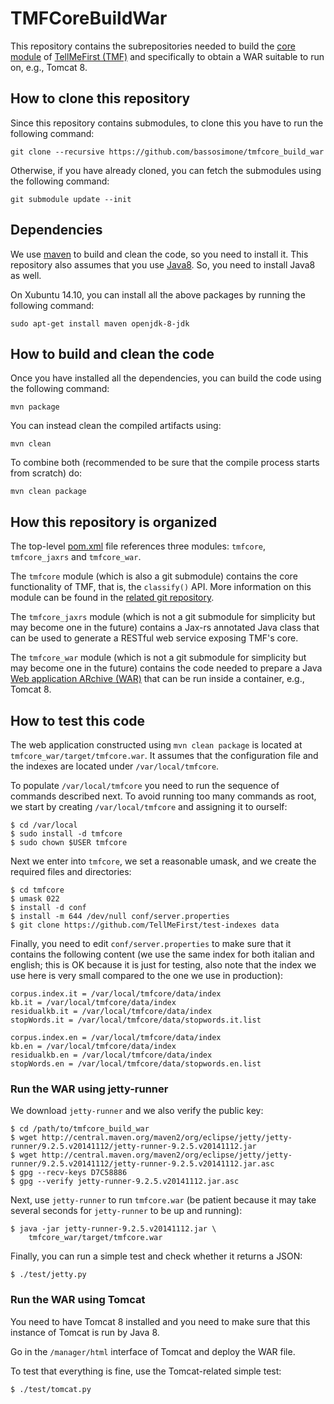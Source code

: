 # TMFCoreBuildWar

This repository contains the subrepositories needed to build the
[core module](https://github.com/bassosimone/tmfcore) of
[TellMeFirst (TMF)](http://tellmefirst.polito.it/) and specifically
to obtain a WAR suitable to run on, e.g., Tomcat 8.

## How to clone this repository

Since this repository contains submodules, to clone this you have to
run the following command:

    git clone --recursive https://github.com/bassosimone/tmfcore_build_war

Otherwise, if you have already cloned, you can fetch the submodules using
the following command:

    git submodule update --init

## Dependencies

We use [maven](http://maven.apache.org/) to build and clean the code,
so you need to install it. This repository also assumes that you use
[Java8](https://jdk8.java.net/). So, you need to install Java8 as well.

On Xubuntu 14.10, you can install all the above packages by running
the following command:

    sudo apt-get install maven openjdk-8-jdk

## How to build and clean the code

Once you have installed all the dependencies, you can build the
code using the following command:

    mvn package

You can instead clean the compiled artifacts using:

    mvn clean

To combine both (recommended to be sure that the compile process
starts from scratch) do:

    mvn clean package

## How this repository is organized

The top-level
[pom.xml](https://github.com/bassosimone/tmfcore_build/blob/master/pom.xml)
file references three modules: `tmfcore`, `tmfcore_jaxrs` and `tmfcore_war`.

The `tmfcore` module (which is also a git submodule) contains the core
functionality of TMF, that is, the `classify()` API. More information on
this module can be found in the [related git
repository](https://github.com/bassosimone/tmfcore).

The `tmfcore_jaxrs` module (which is not a git submodule for simplicity but
may become one in the future) contains a Jax-rs annotated Java class that
can be used to generate a RESTful web service exposing TMF's core.

The `tmfcore_war` module (which is not a git submodule for simplicity but
may become one in the future) contains the code needed to prepare a
Java [Web application ARchive
(WAR)](https://en.wikipedia.org/wiki/WAR_%28file_format%29) that can be
run inside a container, e.g., Tomcat 8.

## How to test this code

The web application constructed using `mvn clean package` is located
at `tmfcore_war/target/tmfcore.war`. It assumes that the configuration
file and the indexes are located under `/var/local/tmfcore`.

To populate `/var/local/tmfcore` you need to run the sequence of
commands described next. To avoid running too many commands as root, we
start by creating `/var/local/tmfcore` and assigning it to ourself:

    $ cd /var/local
    $ sudo install -d tmfcore
    $ sudo chown $USER tmfcore

Next we enter into `tmfcore`, we set a reasonable umask, and we
create the required files and directories:

    $ cd tmfcore
    $ umask 022
    $ install -d conf
    $ install -m 644 /dev/null conf/server.properties
    $ git clone https://github.com/TellMeFirst/test-indexes data

Finally, you need to edit `conf/server.properties` to make sure
that it contains the following content (we use the same index
for both italian and english; this is OK because it is just for
testing, also note that the index we use here is very small
compared to the one we use in production):

    corpus.index.it = /var/local/tmfcore/data/index
    kb.it = /var/local/tmfcore/data/index
    residualkb.it = /var/local/tmfcore/data/index
    stopWords.it = /var/local/tmfcore/data/stopwords.it.list

    corpus.index.en = /var/local/tmfcore/data/index
    kb.en = /var/local/tmfcore/data/index
    residualkb.en = /var/local/tmfcore/data/index
    stopWords.en = /var/local/tmfcore/data/stopwords.en.list

### Run the WAR using jetty-runner

We download `jetty-runner` and we also verify the public key:

    $ cd /path/to/tmfcore_build_war
    $ wget http://central.maven.org/maven2/org/eclipse/jetty/jetty-runner/9.2.5.v20141112/jetty-runner-9.2.5.v20141112.jar
    $ wget http://central.maven.org/maven2/org/eclipse/jetty/jetty-runner/9.2.5.v20141112/jetty-runner-9.2.5.v20141112.jar.asc
    $ gpg --recv-keys D7C58886
    $ gpg --verify jetty-runner-9.2.5.v20141112.jar.asc

Next, use `jetty-runner` to run `tmfcore.war` (be patient because it
may take several seconds for `jetty-runner` to be up and running):

    $ java -jar jetty-runner-9.2.5.v20141112.jar \
        tmfcore_war/target/tmfcore.war

Finally, you can run a simple test and check whether it returns a JSON:

    $ ./test/jetty.py

### Run the WAR using Tomcat

You need to have Tomcat 8 installed and you need to make sure that this
instance of Tomcat is run by Java 8.

Go in the `/manager/html` interface of Tomcat and deploy the WAR file.

To test that everything is fine, use the Tomcat-related simple test:

    $ ./test/tomcat.py
